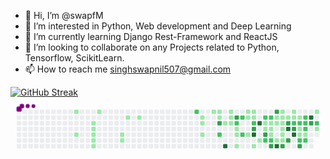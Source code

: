 - 👋 Hi, I’m @swapfM
- 👀 I’m interested in Python, Web development and Deep Learning
- 🌱 I’m currently learning Django Rest-Framework and ReactJS
- 💞️ I’m looking to collaborate on any Projects related to Python, Tensorflow, ScikitLearn.
- 📫 How to reach me singhswapnil507@gmail.com



[![GitHub Streak](https://github-readme-streak-stats.herokuapp.com?user=swapfM&theme=dark&hide_border=true)](https://git.io/streak-stats)
<svg viewBox="-16 -32 880 192" width="880" height="192" xmlns="http://www.w3.org/2000/svg"><style>@keyframes c0{2.99%{fill:var(--c1)}3.01%,to{fill:var(--ce)}}@keyframes c1{7.35%{fill:var(--c1)}7.37%,to{fill:var(--ce)}}@keyframes c2{4.89%{fill:var(--c1)}4.91%,to{fill:var(--ce)}}@keyframes c3{5.17%{fill:var(--c1)}5.19%,to{fill:var(--ce)}}@keyframes c4{5.44%{fill:var(--c1)}5.46%,to{fill:var(--ce)}}@keyframes c5{5.71%{fill:var(--c1)}5.73%,to{fill:var(--ce)}}@keyframes c6{5.98%{fill:var(--c1)}6%,to{fill:var(--ce)}}@keyframes c7{4.08%{fill:var(--c1)}4.1%,to{fill:var(--ce)}}@keyframes c8{10.07%{fill:var(--c1)}10.09%,to{fill:var(--ce)}}@keyframes c9{9.8%{fill:var(--c1)}9.82%,to{fill:var(--ce)}}@keyframes ca{11.16%{fill:var(--c1)}11.18%,to{fill:var(--ce)}}@keyframes cb{11.71%{fill:var(--c1)}11.73%,to{fill:var(--ce)}}@keyframes cc{50.67%{fill:var(--c2)}50.69%,to{fill:var(--ce)}}@keyframes cd{14.7%{fill:var(--c1)}14.72%,to{fill:var(--ce)}}@keyframes ce{14.98%{fill:var(--c1)}15%,to{fill:var(--ce)}}@keyframes cf{15.52%{fill:var(--c1)}15.54%,to{fill:var(--ce)}}@keyframes cg{18.79%{fill:var(--c1)}18.81%,to{fill:var(--ce)}}@keyframes ch{18.52%{fill:var(--c1)}18.54%,to{fill:var(--ce)}}@keyframes ci{19.34%{fill:var(--c1)}19.36%,to{fill:var(--ce)}}@keyframes cj{70.83%{fill:var(--c3)}70.85%,to{fill:var(--ce)}}@keyframes ck{48.49%{fill:var(--c2)}48.51%,to{fill:var(--ce)}}@keyframes cl{17.16%{fill:var(--c1)}17.18%,to{fill:var(--ce)}}@keyframes cm{88%{fill:var(--c4)}88.02%,to{fill:var(--ce)}}@keyframes cn{17.97%{fill:var(--c1)}17.99%,to{fill:var(--ce)}}@keyframes co{17.7%{fill:var(--c1)}17.72%,to{fill:var(--ce)}}@keyframes cp{17.43%{fill:var(--c1)}17.45%,to{fill:var(--ce)}}@keyframes cq{69.74%{fill:var(--c3)}69.76%,to{fill:var(--ce)}}@keyframes cr{46.58%{fill:var(--c2)}46.6%,to{fill:var(--ce)}}@keyframes cs{20.7%{fill:var(--c1)}20.72%,to{fill:var(--ce)}}@keyframes ct{20.97%{fill:var(--c1)}20.99%,to{fill:var(--ce)}}@keyframes cu{21.52%{fill:var(--c1)}21.54%,to{fill:var(--ce)}}@keyframes cv{46.04%{fill:var(--c2)}46.06%,to{fill:var(--ce)}}@keyframes cw{47.4%{fill:var(--c2)}47.42%,to{fill:var(--ce)}}@keyframes cx{34.59%{fill:var(--c1)}34.61%,to{fill:var(--ce)}}@keyframes cy{33.78%{fill:var(--c1)}33.8%,to{fill:var(--ce)}}@keyframes cz{32.96%{fill:var(--c1)}32.98%,to{fill:var(--ce)}}@keyframes c10{34.32%{fill:var(--c1)}34.34%,to{fill:var(--ce)}}@keyframes c11{34.05%{fill:var(--c1)}34.07%,to{fill:var(--ce)}}@keyframes c12{45.22%{fill:var(--c2)}45.24%,to{fill:var(--ce)}}@keyframes c13{68.38%{fill:var(--c3)}68.4%,to{fill:var(--ce)}}@keyframes c14{79.01%{fill:var(--c4)}79.03%,to{fill:var(--ce)}}@keyframes c15{22.33%{fill:var(--c1)}22.35%,to{fill:var(--ce)}}@keyframes c16{79.83%{fill:var(--c4)}79.85%,to{fill:var(--ce)}}@keyframes c17{22.88%{fill:var(--c1)}22.9%,to{fill:var(--ce)}}@keyframes c18{44.4%{fill:var(--c2)}44.42%,to{fill:var(--ce)}}@keyframes c19{28.33%{fill:var(--c1)}28.35%,to{fill:var(--ce)}}@keyframes c1a{23.7%{fill:var(--c1)}23.72%,to{fill:var(--ce)}}@keyframes c1b{67.56%{fill:var(--c3)}67.58%,to{fill:var(--ce)}}@keyframes c1c{55.3%{fill:var(--c2)}55.32%,to{fill:var(--ce)}}@keyframes c1d{44.13%{fill:var(--c2)}44.15%,to{fill:var(--ce)}}@keyframes c1e{28.06%{fill:var(--c1)}28.08%,to{fill:var(--ce)}}@keyframes c1f{23.97%{fill:var(--c1)}23.99%,to{fill:var(--ce)}}@keyframes c1g{29.15%{fill:var(--c1)}29.17%,to{fill:var(--ce)}}@keyframes c1h{55.58%{fill:var(--c2)}55.6%,to{fill:var(--ce)}}@keyframes c1i{66.75%{fill:var(--c3)}66.77%,to{fill:var(--ce)}}@keyframes c1j{74.1%{fill:var(--c3)}74.12%,to{fill:var(--ce)}}@keyframes c1k{27.51%{fill:var(--c1)}27.53%,to{fill:var(--ce)}}@keyframes c1l{27.78%{fill:var(--c1)}27.8%,to{fill:var(--ce)}}@keyframes c1m{30.24%{fill:var(--c1)}30.26%,to{fill:var(--ce)}}@keyframes c1n{77.37%{fill:var(--c4)}77.39%,to{fill:var(--ce)}}@keyframes c1o{26.97%{fill:var(--c1)}26.99%,to{fill:var(--ce)}}@keyframes c1p{25.06%{fill:var(--c1)}25.08%,to{fill:var(--ce)}}@keyframes c1q{24.79%{fill:var(--c1)}24.81%,to{fill:var(--ce)}}@keyframes c1r{24.51%{fill:var(--c1)}24.53%,to{fill:var(--ce)}}@keyframes c1s{29.69%{fill:var(--c1)}29.71%,to{fill:var(--ce)}}@keyframes c1t{29.96%{fill:var(--c1)}29.98%,to{fill:var(--ce)}}@keyframes c1u{65.66%{fill:var(--c3)}65.68%,to{fill:var(--ce)}}@keyframes c1v{25.33%{fill:var(--c1)}25.35%,to{fill:var(--ce)}}@keyframes c1w{62.12%{fill:var(--c3)}62.14%,to{fill:var(--ce)}}@keyframes c1x{75.47%{fill:var(--c4)}75.49%,to{fill:var(--ce)}}@keyframes c1y{65.11%{fill:var(--c3)}65.13%,to{fill:var(--ce)}}@keyframes c1z{26.42%{fill:var(--c1)}26.44%,to{fill:var(--ce)}}@keyframes c20{25.6%{fill:var(--c1)}25.62%,to{fill:var(--ce)}}@keyframes c21{42.77%{fill:var(--c2)}42.79%,to{fill:var(--ce)}}@keyframes c22{63.21%{fill:var(--c3)}63.23%,to{fill:var(--ce)}}@keyframes c23{76.01%{fill:var(--c4)}76.03%,to{fill:var(--ce)}}@keyframes c24{25.88%{fill:var(--c1)}25.9%,to{fill:var(--ce)}}@keyframes c25{42.5%{fill:var(--c2)}42.52%,to{fill:var(--ce)}}@keyframes c26{41.13%{fill:var(--c1)}41.15%,to{fill:var(--ce)}}@keyframes c27{40.86%{fill:var(--c1)}40.88%,to{fill:var(--ce)}}@keyframes c28{59.12%{fill:var(--c2)}59.14%,to{fill:var(--ce)}}@keyframes c29{64.3%{fill:var(--c3)}64.32%,to{fill:var(--ce)}}@keyframes c2a{41.95%{fill:var(--c2)}41.97%,to{fill:var(--ce)}}@keyframes c2b{41.68%{fill:var(--c2)}41.7%,to{fill:var(--ce)}}@keyframes c2c{41.41%{fill:var(--c2)}41.43%,to{fill:var(--ce)}}@keyframes c2d{40.59%{fill:var(--c1)}40.61%,to{fill:var(--ce)}}@keyframes c2e{59.39%{fill:var(--c2)}59.41%,to{fill:var(--ce)}}@keyframes c2f{82.55%{fill:var(--c4)}82.57%,to{fill:var(--ce)}}@keyframes c2g{61.03%{fill:var(--c3)}61.05%,to{fill:var(--ce)}}@keyframes c2h{38.41%{fill:var(--c1)}38.43%,to{fill:var(--ce)}}@keyframes c2i{60.75%{fill:var(--c2)}60.77%,to{fill:var(--ce)}}@keyframes c2j{39.77%{fill:var(--c1)}39.79%,to{fill:var(--ce)}}@keyframes u0{2.99%{transform:scale(0,1)}3.01%,4.08%{transform:scale(.02,1)}4.1%,4.89%{transform:scale(.04,1)}4.91%,5.17%{transform:scale(.05,1)}5.19%,5.44%{transform:scale(.07,1)}5.46%,5.71%{transform:scale(.09,1)}5.73%,5.98%{transform:scale(.11,1)}6%,7.35%{transform:scale(.13,1)}7.37%,9.8%{transform:scale(.15,1)}10.07%,9.82%{transform:scale(.16,1)}10.09%,11.16%{transform:scale(.18,1)}11.18%,11.71%{transform:scale(.2,1)}11.73%,14.7%{transform:scale(.22,1)}14.72%,14.98%{transform:scale(.24,1)}15%,15.52%{transform:scale(.25,1)}15.54%,17.16%{transform:scale(.27,1)}17.18%,17.43%{transform:scale(.29,1)}17.45%,17.7%{transform:scale(.31,1)}17.72%,17.97%{transform:scale(.33,1)}17.99%,18.52%{transform:scale(.35,1)}18.54%,18.79%{transform:scale(.36,1)}18.81%,19.34%{transform:scale(.38,1)}19.36%,20.7%{transform:scale(.4,1)}20.72%,20.97%{transform:scale(.42,1)}20.99%,21.52%{transform:scale(.44,1)}21.54%,22.33%{transform:scale(.45,1)}22.35%,22.88%{transform:scale(.47,1)}22.9%,23.7%{transform:scale(.49,1)}23.72%,23.97%{transform:scale(.51,1)}23.99%,24.51%{transform:scale(.53,1)}24.53%,24.79%{transform:scale(.55,1)}24.81%,25.06%{transform:scale(.56,1)}25.08%,25.33%{transform:scale(.58,1)}25.35%,25.6%{transform:scale(.6,1)}25.62%,25.88%{transform:scale(.62,1)}25.9%,26.42%{transform:scale(.64,1)}26.44%,26.97%{transform:scale(.65,1)}26.99%,27.51%{transform:scale(.67,1)}27.53%,27.78%{transform:scale(.69,1)}27.8%,28.06%{transform:scale(.71,1)}28.08%,28.33%{transform:scale(.73,1)}28.35%,29.15%{transform:scale(.75,1)}29.17%,29.69%{transform:scale(.76,1)}29.71%,29.96%{transform:scale(.78,1)}29.98%,30.24%{transform:scale(.8,1)}30.26%,32.96%{transform:scale(.82,1)}32.98%,33.78%{transform:scale(.84,1)}33.8%,34.05%{transform:scale(.85,1)}34.07%,34.32%{transform:scale(.87,1)}34.34%,34.59%{transform:scale(.89,1)}34.61%,38.41%{transform:scale(.91,1)}38.43%,39.77%{transform:scale(.93,1)}39.79%,40.59%{transform:scale(.95,1)}40.61%,40.86%{transform:scale(.96,1)}40.88%,41.13%{transform:scale(.98,1)}41.15%,to{transform:scale(1,1)}}@keyframes u1{41.41%{transform:scale(0,1)}41.43%,41.68%{transform:scale(.06,1)}41.7%,41.95%{transform:scale(.11,1)}41.97%,42.5%{transform:scale(.17,1)}42.52%,42.77%{transform:scale(.22,1)}42.79%,44.13%{transform:scale(.28,1)}44.15%,44.4%{transform:scale(.33,1)}44.42%,45.22%{transform:scale(.39,1)}45.24%,46.04%{transform:scale(.44,1)}46.06%,46.58%{transform:scale(.5,1)}46.6%,47.4%{transform:scale(.56,1)}47.42%,48.49%{transform:scale(.61,1)}48.51%,50.67%{transform:scale(.67,1)}50.69%,55.3%{transform:scale(.72,1)}55.32%,55.58%{transform:scale(.78,1)}55.6%,59.12%{transform:scale(.83,1)}59.14%,59.39%{transform:scale(.89,1)}59.41%,60.75%{transform:scale(.94,1)}60.77%,to{transform:scale(1,1)}}@keyframes u2{61.03%{transform:scale(0,1)}61.05%,62.12%{transform:scale(.08,1)}62.14%,63.21%{transform:scale(.17,1)}63.23%,64.3%{transform:scale(.25,1)}64.32%,65.11%{transform:scale(.33,1)}65.13%,65.66%{transform:scale(.42,1)}65.68%,66.75%{transform:scale(.5,1)}66.77%,67.56%{transform:scale(.58,1)}67.58%,68.38%{transform:scale(.67,1)}68.4%,69.74%{transform:scale(.75,1)}69.76%,70.83%{transform:scale(.83,1)}70.85%,74.1%{transform:scale(.92,1)}74.12%,to{transform:scale(1,1)}}@keyframes u3{75.47%{transform:scale(0,1)}75.49%,76.01%{transform:scale(.14,1)}76.03%,77.37%{transform:scale(.29,1)}77.39%,79.01%{transform:scale(.43,1)}79.03%,79.83%{transform:scale(.57,1)}79.85%,82.55%{transform:scale(.71,1)}82.57%,88%{transform:scale(.86,1)}88.02%,to{transform:scale(1,1)}}@keyframes s0{0%,99.73%{transform:translate(0,-16px)}.27%{transform:translate(0,0)}4.09%{transform:translate(224px,0)}4.36%{transform:translate(224px,16px)}4.63%{transform:translate(208px,16px)}5.99%{transform:translate(208px,96px)}6.27%,94.55%{transform:translate(192px,96px)}6.81%,95.1%{transform:translate(192px,64px)}7.36%,95.64%{transform:translate(160px,64px)}7.63%{transform:translate(160px,80px)}9.81%{transform:translate(288px,80px)}10.08%{transform:translate(288px,64px)}10.35%{transform:translate(304px,64px)}11.17%{transform:translate(304px,16px)}14.71%{transform:translate(512px,16px)}15.53%{transform:translate(512px,64px)}16.08%{transform:translate(544px,64px)}16.35%,49.05%{transform:translate(544px,48px)}16.89%{transform:translate(576px,48px)}17.17%{transform:translate(576px,32px)}17.44%,52.86%{transform:translate(592px,32px)}17.98%{transform:translate(592px,0)}18.8%,49.86%{transform:translate(544px,0)}19.07%{transform:translate(544px,16px)}19.89%,52.59%{transform:translate(592px,16px)}20.44%{transform:translate(592px,48px)}20.71%,46.87%{transform:translate(608px,48px)}21.53%{transform:translate(608px,96px)}22.62%{transform:translate(672px,96px)}23.43%,31.61%,79.56%{transform:translate(672px,48px)}24.52%{transform:translate(736px,48px)}25.07%,27.25%,57.22%{transform:translate(736px,16px)}25.89%,42.23%,58.04%{transform:translate(784px,16px)}26.16%{transform:translate(784px,0)}26.98%{transform:translate(736px,0)}27.52%,73.84%{transform:translate(720px,16px)}27.79%{transform:translate(720px,32px)}28.34%{transform:translate(688px,32px)}28.61%,67.85%{transform:translate(688px,48px)}28.88%{transform:translate(704px,48px)}29.16%,67.3%,78.2%{transform:translate(704px,64px)}29.7%{transform:translate(736px,64px)}29.97%,56.13%,65.4%{transform:translate(736px,80px)}30.25%{transform:translate(720px,80px)}30.79%{transform:translate(720px,48px)}32.15%{transform:translate(672px,80px)}32.7%,54.5%{transform:translate(640px,80px)}33.79%,45.78%{transform:translate(640px,16px)}34.06%,44.96%,68.94%,72.75%{transform:translate(656px,16px)}34.33%{transform:translate(656px,0)}34.6%{transform:translate(640px,0)}34.88%{transform:translate(640px,-16px)}38.15%{transform:translate(832px,-16px)}38.42%{transform:translate(832px,0)}38.69%{transform:translate(848px,0)}39.51%{transform:translate(848px,48px)}39.78%{transform:translate(832px,48px)}40.05%{transform:translate(832px,64px)}40.87%{transform:translate(784px,64px)}41.14%,63.49%{transform:translate(784px,48px)}41.42%{transform:translate(800px,48px)}41.96%{transform:translate(800px,16px)}42.51%{transform:translate(784px,32px)}42.78%{transform:translate(768px,32px)}43.05%,62.67%{transform:translate(768px,16px)}45.23%,72.48%{transform:translate(656px,32px)}45.5%,53.68%{transform:translate(640px,32px)}46.05%{transform:translate(624px,16px)}46.32%{transform:translate(624px,32px)}46.59%{transform:translate(608px,32px)}47.14%{transform:translate(624px,48px)}47.41%{transform:translate(624px,64px)}48.5%{transform:translate(560px,64px)}48.77%{transform:translate(560px,48px)}50.68%{transform:translate(496px,0)}50.95%{transform:translate(496px,16px)}59.13%{transform:translate(784px,80px)}59.95%{transform:translate(832px,80px)}60.76%{transform:translate(832px,32px)}62.13%{transform:translate(752px,32px)}62.4%{transform:translate(752px,16px)}63.22%,75.75%{transform:translate(768px,48px)}64.31%{transform:translate(784px,96px)}64.58%{transform:translate(768px,96px)}64.85%{transform:translate(768px,80px)}65.94%{transform:translate(736px,112px)}66.49%{transform:translate(704px,112px)}67.57%{transform:translate(688px,64px)}68.39%,79.29%{transform:translate(656px,48px)}70.57%{transform:translate(560px,16px)}70.84%{transform:translate(560px,32px)}74.11%{transform:translate(720px,0)}74.66%{transform:translate(752px,0)}75.48%{transform:translate(752px,48px)}76.02%{transform:translate(768px,64px)}76.84%{transform:translate(720px,64px)}77.38%{transform:translate(720px,96px)}77.66%{transform:translate(704px,96px)}79.02%{transform:translate(656px,64px)}79.84%{transform:translate(672px,32px)}82.29%{transform:translate(816px,32px)}82.56%{transform:translate(816px,16px)}86.65%{transform:translate(576px,16px)}88.01%{transform:translate(576px,96px)}95.91%{transform:translate(160px,48px)}96.19%{transform:translate(144px,48px)}96.73%{transform:translate(144px,16px)}97%{transform:translate(128px,16px)}97.28%{transform:translate(128px,0)}97.55%{transform:translate(112px,0)}97.82%{transform:translate(112px,-16px)}}@keyframes s1{0%,99.73%{transform:translate(16px,-16px)}.27%{transform:translate(0,-16px)}.54%{transform:translate(0,0)}4.36%{transform:translate(224px,0)}4.63%{transform:translate(224px,16px)}4.9%{transform:translate(208px,16px)}6.27%{transform:translate(208px,96px)}6.54%,94.82%{transform:translate(192px,96px)}7.08%,95.37%{transform:translate(192px,64px)}7.63%,95.91%{transform:translate(160px,64px)}7.9%{transform:translate(160px,80px)}10.08%{transform:translate(288px,80px)}10.35%{transform:translate(288px,64px)}10.63%{transform:translate(304px,64px)}11.44%{transform:translate(304px,16px)}14.99%{transform:translate(512px,16px)}15.8%{transform:translate(512px,64px)}16.35%{transform:translate(544px,64px)}16.62%,49.32%{transform:translate(544px,48px)}17.17%{transform:translate(576px,48px)}17.44%{transform:translate(576px,32px)}17.71%,53.13%{transform:translate(592px,32px)}18.26%{transform:translate(592px,0)}19.07%,50.14%{transform:translate(544px,0)}19.35%{transform:translate(544px,16px)}20.16%,52.86%{transform:translate(592px,16px)}20.71%{transform:translate(592px,48px)}20.98%,47.14%{transform:translate(608px,48px)}21.8%{transform:translate(608px,96px)}22.89%{transform:translate(672px,96px)}23.71%,31.88%,79.84%{transform:translate(672px,48px)}24.8%{transform:translate(736px,48px)}25.34%,27.52%,57.49%{transform:translate(736px,16px)}26.16%,42.51%,58.31%{transform:translate(784px,16px)}26.43%{transform:translate(784px,0)}27.25%{transform:translate(736px,0)}27.79%,74.11%{transform:translate(720px,16px)}28.07%{transform:translate(720px,32px)}28.61%{transform:translate(688px,32px)}28.88%,68.12%{transform:translate(688px,48px)}29.16%{transform:translate(704px,48px)}29.43%,67.57%,78.47%{transform:translate(704px,64px)}29.97%{transform:translate(736px,64px)}30.25%,56.4%,65.67%{transform:translate(736px,80px)}30.52%{transform:translate(720px,80px)}31.06%{transform:translate(720px,48px)}32.43%{transform:translate(672px,80px)}32.97%,54.77%{transform:translate(640px,80px)}34.06%,46.05%{transform:translate(640px,16px)}34.33%,45.23%,69.21%,73.02%{transform:translate(656px,16px)}34.6%{transform:translate(656px,0)}34.88%{transform:translate(640px,0)}35.15%{transform:translate(640px,-16px)}38.42%{transform:translate(832px,-16px)}38.69%{transform:translate(832px,0)}38.96%{transform:translate(848px,0)}39.78%{transform:translate(848px,48px)}40.05%{transform:translate(832px,48px)}40.33%{transform:translate(832px,64px)}41.14%{transform:translate(784px,64px)}41.42%,63.76%{transform:translate(784px,48px)}41.69%{transform:translate(800px,48px)}42.23%{transform:translate(800px,16px)}42.78%{transform:translate(784px,32px)}43.05%{transform:translate(768px,32px)}43.32%,62.94%{transform:translate(768px,16px)}45.5%,72.75%{transform:translate(656px,32px)}45.78%,53.95%{transform:translate(640px,32px)}46.32%{transform:translate(624px,16px)}46.59%{transform:translate(624px,32px)}46.87%{transform:translate(608px,32px)}47.41%{transform:translate(624px,48px)}47.68%{transform:translate(624px,64px)}48.77%{transform:translate(560px,64px)}49.05%{transform:translate(560px,48px)}50.95%{transform:translate(496px,0)}51.23%{transform:translate(496px,16px)}59.4%{transform:translate(784px,80px)}60.22%{transform:translate(832px,80px)}61.04%{transform:translate(832px,32px)}62.4%{transform:translate(752px,32px)}62.67%{transform:translate(752px,16px)}63.49%,76.02%{transform:translate(768px,48px)}64.58%{transform:translate(784px,96px)}64.85%{transform:translate(768px,96px)}65.12%{transform:translate(768px,80px)}66.21%{transform:translate(736px,112px)}66.76%{transform:translate(704px,112px)}67.85%{transform:translate(688px,64px)}68.66%,79.56%{transform:translate(656px,48px)}70.84%{transform:translate(560px,16px)}71.12%{transform:translate(560px,32px)}74.39%{transform:translate(720px,0)}74.93%{transform:translate(752px,0)}75.75%{transform:translate(752px,48px)}76.29%{transform:translate(768px,64px)}77.11%{transform:translate(720px,64px)}77.66%{transform:translate(720px,96px)}77.93%{transform:translate(704px,96px)}79.29%{transform:translate(656px,64px)}80.11%{transform:translate(672px,32px)}82.56%{transform:translate(816px,32px)}82.83%{transform:translate(816px,16px)}86.92%{transform:translate(576px,16px)}88.28%{transform:translate(576px,96px)}96.19%{transform:translate(160px,48px)}96.46%{transform:translate(144px,48px)}97%{transform:translate(144px,16px)}97.28%{transform:translate(128px,16px)}97.55%{transform:translate(128px,0)}97.82%{transform:translate(112px,0)}98.09%{transform:translate(112px,-16px)}}@keyframes s2{0%,99.73%{transform:translate(32px,-16px)}.54%{transform:translate(0,-16px)}.82%{transform:translate(0,0)}4.63%{transform:translate(224px,0)}4.9%{transform:translate(224px,16px)}5.18%{transform:translate(208px,16px)}6.54%{transform:translate(208px,96px)}6.81%,95.1%{transform:translate(192px,96px)}7.36%,95.64%{transform:translate(192px,64px)}7.9%,96.19%{transform:translate(160px,64px)}8.17%{transform:translate(160px,80px)}10.35%{transform:translate(288px,80px)}10.63%{transform:translate(288px,64px)}10.9%{transform:translate(304px,64px)}11.72%{transform:translate(304px,16px)}15.26%{transform:translate(512px,16px)}16.08%{transform:translate(512px,64px)}16.62%{transform:translate(544px,64px)}16.89%,49.59%{transform:translate(544px,48px)}17.44%{transform:translate(576px,48px)}17.71%{transform:translate(576px,32px)}17.98%,53.41%{transform:translate(592px,32px)}18.53%{transform:translate(592px,0)}19.35%,50.41%{transform:translate(544px,0)}19.62%{transform:translate(544px,16px)}20.44%,53.13%{transform:translate(592px,16px)}20.98%{transform:translate(592px,48px)}21.25%,47.41%{transform:translate(608px,48px)}22.07%{transform:translate(608px,96px)}23.16%{transform:translate(672px,96px)}23.98%,32.15%,80.11%{transform:translate(672px,48px)}25.07%{transform:translate(736px,48px)}25.61%,27.79%,57.77%{transform:translate(736px,16px)}26.43%,42.78%,58.58%{transform:translate(784px,16px)}26.7%{transform:translate(784px,0)}27.52%{transform:translate(736px,0)}28.07%,74.39%{transform:translate(720px,16px)}28.34%{transform:translate(720px,32px)}28.88%{transform:translate(688px,32px)}29.16%,68.39%{transform:translate(688px,48px)}29.43%{transform:translate(704px,48px)}29.7%,67.85%,78.75%{transform:translate(704px,64px)}30.25%{transform:translate(736px,64px)}30.52%,56.68%,65.94%{transform:translate(736px,80px)}30.79%{transform:translate(720px,80px)}31.34%{transform:translate(720px,48px)}32.7%{transform:translate(672px,80px)}33.24%,55.04%{transform:translate(640px,80px)}34.33%,46.32%{transform:translate(640px,16px)}34.6%,45.5%,69.48%,73.3%{transform:translate(656px,16px)}34.88%{transform:translate(656px,0)}35.15%{transform:translate(640px,0)}35.42%{transform:translate(640px,-16px)}38.69%{transform:translate(832px,-16px)}38.96%{transform:translate(832px,0)}39.24%{transform:translate(848px,0)}40.05%{transform:translate(848px,48px)}40.33%{transform:translate(832px,48px)}40.6%{transform:translate(832px,64px)}41.42%{transform:translate(784px,64px)}41.69%,64.03%{transform:translate(784px,48px)}41.96%{transform:translate(800px,48px)}42.51%{transform:translate(800px,16px)}43.05%{transform:translate(784px,32px)}43.32%{transform:translate(768px,32px)}43.6%,63.22%{transform:translate(768px,16px)}45.78%,73.02%{transform:translate(656px,32px)}46.05%,54.22%{transform:translate(640px,32px)}46.59%{transform:translate(624px,16px)}46.87%{transform:translate(624px,32px)}47.14%{transform:translate(608px,32px)}47.68%{transform:translate(624px,48px)}47.96%{transform:translate(624px,64px)}49.05%{transform:translate(560px,64px)}49.32%{transform:translate(560px,48px)}51.23%{transform:translate(496px,0)}51.5%{transform:translate(496px,16px)}59.67%{transform:translate(784px,80px)}60.49%{transform:translate(832px,80px)}61.31%{transform:translate(832px,32px)}62.67%{transform:translate(752px,32px)}62.94%{transform:translate(752px,16px)}63.76%,76.29%{transform:translate(768px,48px)}64.85%{transform:translate(784px,96px)}65.12%{transform:translate(768px,96px)}65.4%{transform:translate(768px,80px)}66.49%{transform:translate(736px,112px)}67.03%{transform:translate(704px,112px)}68.12%{transform:translate(688px,64px)}68.94%,79.84%{transform:translate(656px,48px)}71.12%{transform:translate(560px,16px)}71.39%{transform:translate(560px,32px)}74.66%{transform:translate(720px,0)}75.2%{transform:translate(752px,0)}76.02%{transform:translate(752px,48px)}76.57%{transform:translate(768px,64px)}77.38%{transform:translate(720px,64px)}77.93%{transform:translate(720px,96px)}78.2%{transform:translate(704px,96px)}79.56%{transform:translate(656px,64px)}80.38%{transform:translate(672px,32px)}82.83%{transform:translate(816px,32px)}83.11%{transform:translate(816px,16px)}87.19%{transform:translate(576px,16px)}88.56%{transform:translate(576px,96px)}96.46%{transform:translate(160px,48px)}96.73%{transform:translate(144px,48px)}97.28%{transform:translate(144px,16px)}97.55%{transform:translate(128px,16px)}97.82%{transform:translate(128px,0)}98.09%{transform:translate(112px,0)}98.37%{transform:translate(112px,-16px)}}@keyframes s3{0%,99.73%{transform:translate(48px,-16px)}.82%{transform:translate(0,-16px)}1.09%{transform:translate(0,0)}4.9%{transform:translate(224px,0)}5.18%{transform:translate(224px,16px)}5.45%{transform:translate(208px,16px)}6.81%{transform:translate(208px,96px)}7.08%,95.37%{transform:translate(192px,96px)}7.63%,95.91%{transform:translate(192px,64px)}8.17%,96.46%{transform:translate(160px,64px)}8.45%{transform:translate(160px,80px)}10.63%{transform:translate(288px,80px)}10.9%{transform:translate(288px,64px)}11.17%{transform:translate(304px,64px)}11.99%{transform:translate(304px,16px)}15.53%{transform:translate(512px,16px)}16.35%{transform:translate(512px,64px)}16.89%{transform:translate(544px,64px)}17.17%,49.86%{transform:translate(544px,48px)}17.71%{transform:translate(576px,48px)}17.98%{transform:translate(576px,32px)}18.26%,53.68%{transform:translate(592px,32px)}18.8%{transform:translate(592px,0)}19.62%,50.68%{transform:translate(544px,0)}19.89%{transform:translate(544px,16px)}20.71%,53.41%{transform:translate(592px,16px)}21.25%{transform:translate(592px,48px)}21.53%,47.68%{transform:translate(608px,48px)}22.34%{transform:translate(608px,96px)}23.43%{transform:translate(672px,96px)}24.25%,32.43%,80.38%{transform:translate(672px,48px)}25.34%{transform:translate(736px,48px)}25.89%,28.07%,58.04%{transform:translate(736px,16px)}26.7%,43.05%,58.86%{transform:translate(784px,16px)}26.98%{transform:translate(784px,0)}27.79%{transform:translate(736px,0)}28.34%,74.66%{transform:translate(720px,16px)}28.61%{transform:translate(720px,32px)}29.16%{transform:translate(688px,32px)}29.43%,68.66%{transform:translate(688px,48px)}29.7%{transform:translate(704px,48px)}29.97%,68.12%,79.02%{transform:translate(704px,64px)}30.52%{transform:translate(736px,64px)}30.79%,56.95%,66.21%{transform:translate(736px,80px)}31.06%{transform:translate(720px,80px)}31.61%{transform:translate(720px,48px)}32.97%{transform:translate(672px,80px)}33.51%,55.31%{transform:translate(640px,80px)}34.6%,46.59%{transform:translate(640px,16px)}34.88%,45.78%,69.75%,73.57%{transform:translate(656px,16px)}35.15%{transform:translate(656px,0)}35.42%{transform:translate(640px,0)}35.69%{transform:translate(640px,-16px)}38.96%{transform:translate(832px,-16px)}39.24%{transform:translate(832px,0)}39.51%{transform:translate(848px,0)}40.33%{transform:translate(848px,48px)}40.6%{transform:translate(832px,48px)}40.87%{transform:translate(832px,64px)}41.69%{transform:translate(784px,64px)}41.96%,64.31%{transform:translate(784px,48px)}42.23%{transform:translate(800px,48px)}42.78%{transform:translate(800px,16px)}43.32%{transform:translate(784px,32px)}43.6%{transform:translate(768px,32px)}43.87%,63.49%{transform:translate(768px,16px)}46.05%,73.3%{transform:translate(656px,32px)}46.32%,54.5%{transform:translate(640px,32px)}46.87%{transform:translate(624px,16px)}47.14%{transform:translate(624px,32px)}47.41%{transform:translate(608px,32px)}47.96%{transform:translate(624px,48px)}48.23%{transform:translate(624px,64px)}49.32%{transform:translate(560px,64px)}49.59%{transform:translate(560px,48px)}51.5%{transform:translate(496px,0)}51.77%{transform:translate(496px,16px)}59.95%{transform:translate(784px,80px)}60.76%{transform:translate(832px,80px)}61.58%{transform:translate(832px,32px)}62.94%{transform:translate(752px,32px)}63.22%{transform:translate(752px,16px)}64.03%,76.57%{transform:translate(768px,48px)}65.12%{transform:translate(784px,96px)}65.4%{transform:translate(768px,96px)}65.67%{transform:translate(768px,80px)}66.76%{transform:translate(736px,112px)}67.3%{transform:translate(704px,112px)}68.39%{transform:translate(688px,64px)}69.21%,80.11%{transform:translate(656px,48px)}71.39%{transform:translate(560px,16px)}71.66%{transform:translate(560px,32px)}74.93%{transform:translate(720px,0)}75.48%{transform:translate(752px,0)}76.29%{transform:translate(752px,48px)}76.84%{transform:translate(768px,64px)}77.66%{transform:translate(720px,64px)}78.2%{transform:translate(720px,96px)}78.47%{transform:translate(704px,96px)}79.84%{transform:translate(656px,64px)}80.65%{transform:translate(672px,32px)}83.11%{transform:translate(816px,32px)}83.38%{transform:translate(816px,16px)}87.47%{transform:translate(576px,16px)}88.83%{transform:translate(576px,96px)}96.73%{transform:translate(160px,48px)}97%{transform:translate(144px,48px)}97.55%{transform:translate(144px,16px)}97.82%{transform:translate(128px,16px)}98.09%{transform:translate(128px,0)}98.37%{transform:translate(112px,0)}98.64%{transform:translate(112px,-16px)}}:root{--cb:#1b1f230a;--cs:purple;--ce:#ebedf0;--c0:#ebedf0;--c1:#9be9a8;--c2:#40c463;--c3:#30a14e;--c4:#216e39}@media (prefers-color-scheme:dark){:root{--cb:#1b1f230a;--cs:purple;--ce:#161b22;--c1:#01311f;--c2:#034525;--c3:#0f6d31;--c4:#00c647}}.c{shape-rendering:geometricPrecision;rx:2;ry:2;fill:var(--ce);stroke-width:1px;stroke:var(--cb);animation:none 36700ms linear infinite}.c.c0,.c.c1,.c.c2{fill:var(--c1);animation-name:c0}.c.c1,.c.c2{animation-name:c1}.c.c2{animation-name:c2}.c.c3,.c.c4,.c.c5{fill:var(--c1);animation-name:c3}.c.c4,.c.c5{animation-name:c4}.c.c5{animation-name:c5}.c.c6,.c.c7,.c.c8{fill:var(--c1);animation-name:c6}.c.c7,.c.c8{animation-name:c7}.c.c8{animation-name:c8}.c.c9,.c.ca,.c.cb{fill:var(--c1);animation-name:c9}.c.ca,.c.cb{animation-name:ca}.c.cb{animation-name:cb}.c.cc{fill:var(--c2);animation-name:cc}.c.cd,.c.ce,.c.cf{fill:var(--c1);animation-name:cd}.c.ce,.c.cf{animation-name:ce}.c.cf{animation-name:cf}.c.cg,.c.ch,.c.ci{fill:var(--c1);animation-name:cg}.c.ch,.c.ci{animation-name:ch}.c.ci{animation-name:ci}.c.cj{fill:var(--c3);animation-name:cj}.c.ck{fill:var(--c2);animation-name:ck}.c.cl{fill:var(--c1);animation-name:cl}.c.cm{fill:var(--c4);animation-name:cm}.c.cn,.c.co,.c.cp{fill:var(--c1);animation-name:cn}.c.co,.c.cp{animation-name:co}.c.cp{animation-name:cp}.c.cq{fill:var(--c3);animation-name:cq}.c.cr{fill:var(--c2);animation-name:cr}.c.cs,.c.ct,.c.cu{fill:var(--c1);animation-name:cs}.c.ct,.c.cu{animation-name:ct}.c.cu{animation-name:cu}.c.cv,.c.cw{fill:var(--c2);animation-name:cv}.c.cw{animation-name:cw}.c.cx,.c.cy{fill:var(--c1);animation-name:cx}.c.cy{animation-name:cy}.c.c10,.c.c11,.c.cz{fill:var(--c1);animation-name:cz}.c.c10,.c.c11{animation-name:c10}.c.c11{animation-name:c11}.c.c12{fill:var(--c2);animation-name:c12}.c.c13{fill:var(--c3);animation-name:c13}.c.c14{fill:var(--c4);animation-name:c14}.c.c15{fill:var(--c1);animation-name:c15}.c.c16{fill:var(--c4);animation-name:c16}.c.c17{fill:var(--c1);animation-name:c17}.c.c18{fill:var(--c2);animation-name:c18}.c.c19,.c.c1a{fill:var(--c1);animation-name:c19}.c.c1a{animation-name:c1a}.c.c1b{fill:var(--c3);animation-name:c1b}.c.c1c,.c.c1d{fill:var(--c2);animation-name:c1c}.c.c1d{animation-name:c1d}.c.c1e,.c.c1f,.c.c1g{fill:var(--c1);animation-name:c1e}.c.c1f,.c.c1g{animation-name:c1f}.c.c1g{animation-name:c1g}.c.c1h{fill:var(--c2);animation-name:c1h}.c.c1i,.c.c1j{fill:var(--c3);animation-name:c1i}.c.c1j{animation-name:c1j}.c.c1k,.c.c1l,.c.c1m{fill:var(--c1);animation-name:c1k}.c.c1l,.c.c1m{animation-name:c1l}.c.c1m{animation-name:c1m}.c.c1n{fill:var(--c4);animation-name:c1n}.c.c1o,.c.c1p,.c.c1q{fill:var(--c1);animation-name:c1o}.c.c1p,.c.c1q{animation-name:c1p}.c.c1q{animation-name:c1q}.c.c1r,.c.c1s,.c.c1t{fill:var(--c1);animation-name:c1r}.c.c1s,.c.c1t{animation-name:c1s}.c.c1t{animation-name:c1t}.c.c1u{fill:var(--c3);animation-name:c1u}.c.c1v{fill:var(--c1);animation-name:c1v}.c.c1w{fill:var(--c3);animation-name:c1w}.c.c1x{fill:var(--c4);animation-name:c1x}.c.c1y{fill:var(--c3);animation-name:c1y}.c.c1z,.c.c20{fill:var(--c1);animation-name:c1z}.c.c20{animation-name:c20}.c.c21{fill:var(--c2);animation-name:c21}.c.c22{fill:var(--c3);animation-name:c22}.c.c23{fill:var(--c4);animation-name:c23}.c.c24{fill:var(--c1);animation-name:c24}.c.c25{fill:var(--c2);animation-name:c25}.c.c26,.c.c27{fill:var(--c1);animation-name:c26}.c.c27{animation-name:c27}.c.c28{fill:var(--c2);animation-name:c28}.c.c29{fill:var(--c3);animation-name:c29}.c.c2a,.c.c2b,.c.c2c{fill:var(--c2);animation-name:c2a}.c.c2b,.c.c2c{animation-name:c2b}.c.c2c{animation-name:c2c}.c.c2d{fill:var(--c1);animation-name:c2d}.c.c2e{fill:var(--c2);animation-name:c2e}.c.c2f{fill:var(--c4);animation-name:c2f}.c.c2g{fill:var(--c3);animation-name:c2g}.c.c2h{fill:var(--c1);animation-name:c2h}.c.c2i{fill:var(--c2);animation-name:c2i}.c.c2j{fill:var(--c1);animation-name:c2j}.s,.u{animation:none linear 36700ms infinite}.u,.u.u0{transform-origin:0 0}.u{transform:scale(0,1)}.u.u0{fill:var(--c1);animation-name:u0}.u.u1{fill:var(--c2);animation-name:u1;transform-origin:507px 0}.u.u2{fill:var(--c3);animation-name:u2;transform-origin:672.9px 0}.u.u3{fill:var(--c4);animation-name:u3;transform-origin:783.5px 0}.s{shape-rendering:geometricPrecision;fill:var(--cs)}.s.s0{transform:translate(0,-16px);animation-name:s0}.s.s1{transform:translate(16px,-16px);animation-name:s1}.s.s2{transform:translate(32px,-16px);animation-name:s2}.s.s3{transform:translate(48px,-16px);animation-name:s3}</style><rect class="c" x="2" y="2" width="12" height="12"/><rect class="c" x="2" y="18" width="12" height="12"/><rect class="c" x="2" y="34" width="12" height="12"/><rect class="c" x="2" y="50" width="12" height="12"/><rect class="c" x="2" y="66" width="12" height="12"/><rect class="c" x="2" y="82" width="12" height="12"/><rect class="c" x="2" y="98" width="12" height="12"/><rect class="c" x="18" y="2" width="12" height="12"/><rect class="c" x="18" y="18" width="12" height="12"/><rect class="c" x="18" y="34" width="12" height="12"/><rect class="c" x="18" y="50" width="12" height="12"/><rect class="c" x="18" y="66" width="12" height="12"/><rect class="c" x="18" y="82" width="12" height="12"/><rect class="c" x="18" y="98" width="12" height="12"/><rect class="c" x="34" y="2" width="12" height="12"/><rect class="c" x="34" y="18" width="12" height="12"/><rect class="c" x="34" y="34" width="12" height="12"/><rect class="c" x="34" y="50" width="12" height="12"/><rect class="c" x="34" y="66" width="12" height="12"/><rect class="c" x="34" y="82" width="12" height="12"/><rect class="c" x="34" y="98" width="12" height="12"/><rect class="c" x="50" y="2" width="12" height="12"/><rect class="c" x="50" y="18" width="12" height="12"/><rect class="c" x="50" y="34" width="12" height="12"/><rect class="c" x="50" y="50" width="12" height="12"/><rect class="c" x="50" y="66" width="12" height="12"/><rect class="c" x="50" y="82" width="12" height="12"/><rect class="c" x="50" y="98" width="12" height="12"/><rect class="c" x="66" y="2" width="12" height="12"/><rect class="c" x="66" y="18" width="12" height="12"/><rect class="c" x="66" y="34" width="12" height="12"/><rect class="c" x="66" y="50" width="12" height="12"/><rect class="c" x="66" y="66" width="12" height="12"/><rect class="c" x="66" y="82" width="12" height="12"/><rect class="c" x="66" y="98" width="12" height="12"/><rect class="c" x="82" y="2" width="12" height="12"/><rect class="c" x="82" y="18" width="12" height="12"/><rect class="c" x="82" y="34" width="12" height="12"/><rect class="c" x="82" y="50" width="12" height="12"/><rect class="c" x="82" y="66" width="12" height="12"/><rect class="c" x="82" y="82" width="12" height="12"/><rect class="c" x="82" y="98" width="12" height="12"/><rect class="c" x="98" y="2" width="12" height="12"/><rect class="c" x="98" y="18" width="12" height="12"/><rect class="c" x="98" y="34" width="12" height="12"/><rect class="c" x="98" y="50" width="12" height="12"/><rect class="c" x="98" y="66" width="12" height="12"/><rect class="c" x="98" y="82" width="12" height="12"/><rect class="c" x="98" y="98" width="12" height="12"/><rect class="c" x="114" y="2" width="12" height="12"/><rect class="c" x="114" y="18" width="12" height="12"/><rect class="c" x="114" y="34" width="12" height="12"/><rect class="c" x="114" y="50" width="12" height="12"/><rect class="c" x="114" y="66" width="12" height="12"/><rect class="c" x="114" y="82" width="12" height="12"/><rect class="c" x="114" y="98" width="12" height="12"/><rect class="c" x="130" y="2" width="12" height="12"/><rect class="c" x="130" y="18" width="12" height="12"/><rect class="c" x="130" y="34" width="12" height="12"/><rect class="c" x="130" y="50" width="12" height="12"/><rect class="c" x="130" y="66" width="12" height="12"/><rect class="c" x="130" y="82" width="12" height="12"/><rect class="c" x="130" y="98" width="12" height="12"/><rect class="c" x="146" y="2" width="12" height="12"/><rect class="c" x="146" y="18" width="12" height="12"/><rect class="c" x="146" y="34" width="12" height="12"/><rect class="c" x="146" y="50" width="12" height="12"/><rect class="c" x="146" y="66" width="12" height="12"/><rect class="c" x="146" y="82" width="12" height="12"/><rect class="c" x="146" y="98" width="12" height="12"/><rect class="c c0" x="162" y="2" width="12" height="12"/><rect class="c" x="162" y="18" width="12" height="12"/><rect class="c" x="162" y="34" width="12" height="12"/><rect class="c" x="162" y="50" width="12" height="12"/><rect class="c c1" x="162" y="66" width="12" height="12"/><rect class="c" x="162" y="82" width="12" height="12"/><rect class="c" x="162" y="98" width="12" height="12"/><rect class="c" x="178" y="2" width="12" height="12"/><rect class="c" x="178" y="18" width="12" height="12"/><rect class="c" x="178" y="34" width="12" height="12"/><rect class="c" x="178" y="50" width="12" height="12"/><rect class="c" x="178" y="66" width="12" height="12"/><rect class="c" x="178" y="82" width="12" height="12"/><rect class="c" x="178" y="98" width="12" height="12"/><rect class="c" x="194" y="2" width="12" height="12"/><rect class="c" x="194" y="18" width="12" height="12"/><rect class="c" x="194" y="34" width="12" height="12"/><rect class="c" x="194" y="50" width="12" height="12"/><rect class="c" x="194" y="66" width="12" height="12"/><rect class="c" x="194" y="82" width="12" height="12"/><rect class="c" x="194" y="98" width="12" height="12"/><rect class="c" x="210" y="2" width="12" height="12"/><rect class="c" x="210" y="18" width="12" height="12"/><rect class="c c2" x="210" y="34" width="12" height="12"/><rect class="c c3" x="210" y="50" width="12" height="12"/><rect class="c c4" x="210" y="66" width="12" height="12"/><rect class="c c5" x="210" y="82" width="12" height="12"/><rect class="c c6" x="210" y="98" width="12" height="12"/><rect class="c c7" x="226" y="2" width="12" height="12"/><rect class="c" x="226" y="18" width="12" height="12"/><rect class="c" x="226" y="34" width="12" height="12"/><rect class="c" x="226" y="50" width="12" height="12"/><rect class="c" x="226" y="66" width="12" height="12"/><rect class="c" x="226" y="82" width="12" height="12"/><rect class="c" x="226" y="98" width="12" height="12"/><rect class="c" x="242" y="2" width="12" height="12"/><rect class="c" x="242" y="18" width="12" height="12"/><rect class="c" x="242" y="34" width="12" height="12"/><rect class="c" x="242" y="50" width="12" height="12"/><rect class="c" x="242" y="66" width="12" height="12"/><rect class="c" x="242" y="82" width="12" height="12"/><rect class="c" x="242" y="98" width="12" height="12"/><rect class="c" x="258" y="2" width="12" height="12"/><rect class="c" x="258" y="18" width="12" height="12"/><rect class="c" x="258" y="34" width="12" height="12"/><rect class="c" x="258" y="50" width="12" height="12"/><rect class="c" x="258" y="66" width="12" height="12"/><rect class="c" x="258" y="82" width="12" height="12"/><rect class="c" x="258" y="98" width="12" height="12"/><rect class="c" x="274" y="2" width="12" height="12"/><rect class="c" x="274" y="18" width="12" height="12"/><rect class="c" x="274" y="34" width="12" height="12"/><rect class="c" x="274" y="50" width="12" height="12"/><rect class="c" x="274" y="66" width="12" height="12"/><rect class="c" x="274" y="82" width="12" height="12"/><rect class="c" x="274" y="98" width="12" height="12"/><rect class="c" x="290" y="2" width="12" height="12"/><rect class="c" x="290" y="18" width="12" height="12"/><rect class="c" x="290" y="34" width="12" height="12"/><rect class="c" x="290" y="50" width="12" height="12"/><rect class="c c8" x="290" y="66" width="12" height="12"/><rect class="c c9" x="290" y="82" width="12" height="12"/><rect class="c" x="290" y="98" width="12" height="12"/><rect class="c" x="306" y="2" width="12" height="12"/><rect class="c ca" x="306" y="18" width="12" height="12"/><rect class="c" x="306" y="34" width="12" height="12"/><rect class="c" x="306" y="50" width="12" height="12"/><rect class="c" x="306" y="66" width="12" height="12"/><rect class="c" x="306" y="82" width="12" height="12"/><rect class="c" x="306" y="98" width="12" height="12"/><rect class="c" x="322" y="2" width="12" height="12"/><rect class="c" x="322" y="18" width="12" height="12"/><rect class="c" x="322" y="34" width="12" height="12"/><rect class="c" x="322" y="50" width="12" height="12"/><rect class="c" x="322" y="66" width="12" height="12"/><rect class="c" x="322" y="82" width="12" height="12"/><rect class="c" x="322" y="98" width="12" height="12"/><rect class="c" x="338" y="2" width="12" height="12"/><rect class="c cb" x="338" y="18" width="12" height="12"/><rect class="c" x="338" y="34" width="12" height="12"/><rect class="c" x="338" y="50" width="12" height="12"/><rect class="c" x="338" y="66" width="12" height="12"/><rect class="c" x="338" y="82" width="12" height="12"/><rect class="c" x="338" y="98" width="12" height="12"/><rect class="c" x="354" y="2" width="12" height="12"/><rect class="c" x="354" y="18" width="12" height="12"/><rect class="c" x="354" y="34" width="12" height="12"/><rect class="c" x="354" y="50" width="12" height="12"/><rect class="c" x="354" y="66" width="12" height="12"/><rect class="c" x="354" y="82" width="12" height="12"/><rect class="c" x="354" y="98" width="12" height="12"/><rect class="c" x="370" y="2" width="12" height="12"/><rect class="c" x="370" y="18" width="12" height="12"/><rect class="c" x="370" y="34" width="12" height="12"/><rect class="c" x="370" y="50" width="12" height="12"/><rect class="c" x="370" y="66" width="12" height="12"/><rect class="c" x="370" y="82" width="12" height="12"/><rect class="c" x="370" y="98" width="12" height="12"/><rect class="c" x="386" y="2" width="12" height="12"/><rect class="c" x="386" y="18" width="12" height="12"/><rect class="c" x="386" y="34" width="12" height="12"/><rect class="c" x="386" y="50" width="12" height="12"/><rect class="c" x="386" y="66" width="12" height="12"/><rect class="c" x="386" y="82" width="12" height="12"/><rect class="c" x="386" y="98" width="12" height="12"/><rect class="c" x="402" y="2" width="12" height="12"/><rect class="c" x="402" y="18" width="12" height="12"/><rect class="c" x="402" y="34" width="12" height="12"/><rect class="c" x="402" y="50" width="12" height="12"/><rect class="c" x="402" y="66" width="12" height="12"/><rect class="c" x="402" y="82" width="12" height="12"/><rect class="c" x="402" y="98" width="12" height="12"/><rect class="c" x="418" y="2" width="12" height="12"/><rect class="c" x="418" y="18" width="12" height="12"/><rect class="c" x="418" y="34" width="12" height="12"/><rect class="c" x="418" y="50" width="12" height="12"/><rect class="c" x="418" y="66" width="12" height="12"/><rect class="c" x="418" y="82" width="12" height="12"/><rect class="c" x="418" y="98" width="12" height="12"/><rect class="c" x="434" y="2" width="12" height="12"/><rect class="c" x="434" y="18" width="12" height="12"/><rect class="c" x="434" y="34" width="12" height="12"/><rect class="c" x="434" y="50" width="12" height="12"/><rect class="c" x="434" y="66" width="12" height="12"/><rect class="c" x="434" y="82" width="12" height="12"/><rect class="c" x="434" y="98" width="12" height="12"/><rect class="c" x="450" y="2" width="12" height="12"/><rect class="c" x="450" y="18" width="12" height="12"/><rect class="c" x="450" y="34" width="12" height="12"/><rect class="c" x="450" y="50" width="12" height="12"/><rect class="c" x="450" y="66" width="12" height="12"/><rect class="c" x="450" y="82" width="12" height="12"/><rect class="c" x="450" y="98" width="12" height="12"/><rect class="c" x="466" y="2" width="12" height="12"/><rect class="c" x="466" y="18" width="12" height="12"/><rect class="c" x="466" y="34" width="12" height="12"/><rect class="c" x="466" y="50" width="12" height="12"/><rect class="c" x="466" y="66" width="12" height="12"/><rect class="c" x="466" y="82" width="12" height="12"/><rect class="c" x="466" y="98" width="12" height="12"/><rect class="c" x="482" y="2" width="12" height="12"/><rect class="c" x="482" y="18" width="12" height="12"/><rect class="c" x="482" y="34" width="12" height="12"/><rect class="c" x="482" y="50" width="12" height="12"/><rect class="c" x="482" y="66" width="12" height="12"/><rect class="c" x="482" y="82" width="12" height="12"/><rect class="c" x="482" y="98" width="12" height="12"/><rect class="c cc" x="498" y="2" width="12" height="12"/><rect class="c" x="498" y="18" width="12" height="12"/><rect class="c" x="498" y="34" width="12" height="12"/><rect class="c" x="498" y="50" width="12" height="12"/><rect class="c" x="498" y="66" width="12" height="12"/><rect class="c" x="498" y="82" width="12" height="12"/><rect class="c" x="498" y="98" width="12" height="12"/><rect class="c" x="514" y="2" width="12" height="12"/><rect class="c cd" x="514" y="18" width="12" height="12"/><rect class="c ce" x="514" y="34" width="12" height="12"/><rect class="c" x="514" y="50" width="12" height="12"/><rect class="c cf" x="514" y="66" width="12" height="12"/><rect class="c" x="514" y="82" width="12" height="12"/><rect class="c" x="514" y="98" width="12" height="12"/><rect class="c" x="530" y="2" width="12" height="12"/><rect class="c" x="530" y="18" width="12" height="12"/><rect class="c" x="530" y="34" width="12" height="12"/><rect class="c" x="530" y="50" width="12" height="12"/><rect class="c" x="530" y="66" width="12" height="12"/><rect class="c" x="530" y="82" width="12" height="12"/><rect class="c" x="530" y="98" width="12" height="12"/><rect class="c cg" x="546" y="2" width="12" height="12"/><rect class="c" x="546" y="18" width="12" height="12"/><rect class="c" x="546" y="34" width="12" height="12"/><rect class="c" x="546" y="50" width="12" height="12"/><rect class="c" x="546" y="66" width="12" height="12"/><rect class="c" x="546" y="82" width="12" height="12"/><rect class="c" x="546" y="98" width="12" height="12"/><rect class="c ch" x="562" y="2" width="12" height="12"/><rect class="c ci" x="562" y="18" width="12" height="12"/><rect class="c cj" x="562" y="34" width="12" height="12"/><rect class="c" x="562" y="50" width="12" height="12"/><rect class="c ck" x="562" y="66" width="12" height="12"/><rect class="c" x="562" y="82" width="12" height="12"/><rect class="c" x="562" y="98" width="12" height="12"/><rect class="c" x="578" y="2" width="12" height="12"/><rect class="c" x="578" y="18" width="12" height="12"/><rect class="c cl" x="578" y="34" width="12" height="12"/><rect class="c" x="578" y="50" width="12" height="12"/><rect class="c" x="578" y="66" width="12" height="12"/><rect class="c" x="578" y="82" width="12" height="12"/><rect class="c cm" x="578" y="98" width="12" height="12"/><rect class="c cn" x="594" y="2" width="12" height="12"/><rect class="c co" x="594" y="18" width="12" height="12"/><rect class="c cp" x="594" y="34" width="12" height="12"/><rect class="c" x="594" y="50" width="12" height="12"/><rect class="c" x="594" y="66" width="12" height="12"/><rect class="c" x="594" y="82" width="12" height="12"/><rect class="c" x="594" y="98" width="12" height="12"/><rect class="c" x="610" y="2" width="12" height="12"/><rect class="c cq" x="610" y="18" width="12" height="12"/><rect class="c cr" x="610" y="34" width="12" height="12"/><rect class="c cs" x="610" y="50" width="12" height="12"/><rect class="c ct" x="610" y="66" width="12" height="12"/><rect class="c" x="610" y="82" width="12" height="12"/><rect class="c cu" x="610" y="98" width="12" height="12"/><rect class="c" x="626" y="2" width="12" height="12"/><rect class="c cv" x="626" y="18" width="12" height="12"/><rect class="c" x="626" y="34" width="12" height="12"/><rect class="c" x="626" y="50" width="12" height="12"/><rect class="c cw" x="626" y="66" width="12" height="12"/><rect class="c" x="626" y="82" width="12" height="12"/><rect class="c" x="626" y="98" width="12" height="12"/><rect class="c cx" x="642" y="2" width="12" height="12"/><rect class="c cy" x="642" y="18" width="12" height="12"/><rect class="c" x="642" y="34" width="12" height="12"/><rect class="c" x="642" y="50" width="12" height="12"/><rect class="c cz" x="642" y="66" width="12" height="12"/><rect class="c" x="642" y="82" width="12" height="12"/><rect class="c" x="642" y="98" width="12" height="12"/><rect class="c c10" x="658" y="2" width="12" height="12"/><rect class="c c11" x="658" y="18" width="12" height="12"/><rect class="c c12" x="658" y="34" width="12" height="12"/><rect class="c c13" x="658" y="50" width="12" height="12"/><rect class="c c14" x="658" y="66" width="12" height="12"/><rect class="c" x="658" y="82" width="12" height="12"/><rect class="c c15" x="658" y="98" width="12" height="12"/><rect class="c" x="674" y="2" width="12" height="12"/><rect class="c" x="674" y="18" width="12" height="12"/><rect class="c c16" x="674" y="34" width="12" height="12"/><rect class="c" x="674" y="50" width="12" height="12"/><rect class="c" x="674" y="66" width="12" height="12"/><rect class="c c17" x="674" y="82" width="12" height="12"/><rect class="c" x="674" y="98" width="12" height="12"/><rect class="c" x="690" y="2" width="12" height="12"/><rect class="c c18" x="690" y="18" width="12" height="12"/><rect class="c c19" x="690" y="34" width="12" height="12"/><rect class="c c1a" x="690" y="50" width="12" height="12"/><rect class="c c1b" x="690" y="66" width="12" height="12"/><rect class="c c1c" x="690" y="82" width="12" height="12"/><rect class="c" x="690" y="98" width="12" height="12"/><rect class="c" x="706" y="2" width="12" height="12"/><rect class="c c1d" x="706" y="18" width="12" height="12"/><rect class="c c1e" x="706" y="34" width="12" height="12"/><rect class="c c1f" x="706" y="50" width="12" height="12"/><rect class="c c1g" x="706" y="66" width="12" height="12"/><rect class="c c1h" x="706" y="82" width="12" height="12"/><rect class="c c1i" x="706" y="98" width="12" height="12"/><rect class="c c1j" x="722" y="2" width="12" height="12"/><rect class="c c1k" x="722" y="18" width="12" height="12"/><rect class="c c1l" x="722" y="34" width="12" height="12"/><rect class="c" x="722" y="50" width="12" height="12"/><rect class="c" x="722" y="66" width="12" height="12"/><rect class="c c1m" x="722" y="82" width="12" height="12"/><rect class="c c1n" x="722" y="98" width="12" height="12"/><rect class="c c1o" x="738" y="2" width="12" height="12"/><rect class="c c1p" x="738" y="18" width="12" height="12"/><rect class="c c1q" x="738" y="34" width="12" height="12"/><rect class="c c1r" x="738" y="50" width="12" height="12"/><rect class="c c1s" x="738" y="66" width="12" height="12"/><rect class="c c1t" x="738" y="82" width="12" height="12"/><rect class="c c1u" x="738" y="98" width="12" height="12"/><rect class="c" x="754" y="2" width="12" height="12"/><rect class="c c1v" x="754" y="18" width="12" height="12"/><rect class="c c1w" x="754" y="34" width="12" height="12"/><rect class="c c1x" x="754" y="50" width="12" height="12"/><rect class="c" x="754" y="66" width="12" height="12"/><rect class="c c1y" x="754" y="82" width="12" height="12"/><rect class="c" x="754" y="98" width="12" height="12"/><rect class="c c1z" x="770" y="2" width="12" height="12"/><rect class="c c20" x="770" y="18" width="12" height="12"/><rect class="c c21" x="770" y="34" width="12" height="12"/><rect class="c c22" x="770" y="50" width="12" height="12"/><rect class="c c23" x="770" y="66" width="12" height="12"/><rect class="c" x="770" y="82" width="12" height="12"/><rect class="c" x="770" y="98" width="12" height="12"/><rect class="c" x="786" y="2" width="12" height="12"/><rect class="c c24" x="786" y="18" width="12" height="12"/><rect class="c c25" x="786" y="34" width="12" height="12"/><rect class="c c26" x="786" y="50" width="12" height="12"/><rect class="c c27" x="786" y="66" width="12" height="12"/><rect class="c c28" x="786" y="82" width="12" height="12"/><rect class="c c29" x="786" y="98" width="12" height="12"/><rect class="c" x="802" y="2" width="12" height="12"/><rect class="c c2a" x="802" y="18" width="12" height="12"/><rect class="c c2b" x="802" y="34" width="12" height="12"/><rect class="c c2c" x="802" y="50" width="12" height="12"/><rect class="c c2d" x="802" y="66" width="12" height="12"/><rect class="c c2e" x="802" y="82" width="12" height="12"/><rect class="c" x="802" y="98" width="12" height="12"/><rect class="c" x="818" y="2" width="12" height="12"/><rect class="c c2f" x="818" y="18" width="12" height="12"/><rect class="c c2g" x="818" y="34" width="12" height="12"/><rect class="c" x="818" y="50" width="12" height="12"/><rect class="c" x="818" y="66" width="12" height="12"/><rect class="c" x="818" y="82" width="12" height="12"/><rect class="c" x="818" y="98" width="12" height="12"/><rect class="c c2h" x="834" y="2" width="12" height="12"/><rect class="c" x="834" y="18" width="12" height="12"/><rect class="c c2i" x="834" y="34" width="12" height="12"/><rect class="c c2j" x="834" y="50" width="12" height="12"/><rect class="c" x="834" y="66" width="12" height="12"/><rect class="u u0" height="12" width="507.6" x="0.0" y="144"/><rect class="u u1" height="12" width="166.5" x="507.0" y="144"/><rect class="u u2" height="12" width="111.2" x="672.9" y="144"/><rect class="u u3" height="12" width="65.1" x="783.5" y="144"/><rect class="s s0" x="0.8" y="0.8" width="14.4" height="14.4" rx="4.5" ry="4.5"/><rect class="s s1" x="1.8" y="1.8" width="12.3" height="12.3" rx="4.1" ry="4.1"/><rect class="s s2" x="2.6" y="2.6" width="10.8" height="10.8" rx="3.6" ry="3.6"/><rect class="s s3" x="3.0" y="3.0" width="9.9" height="9.9" rx="3.3" ry="3.3"/></svg>
<!---
swapfM/swapfM is a ✨ special ✨ repository because its `README.md` (this file) appears on your GitHub profile.
You can click the Preview link to take a look at your changes.
--->
